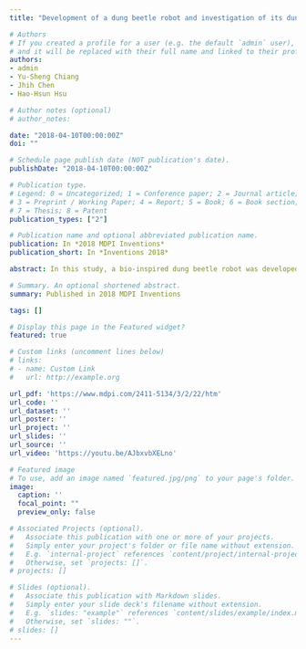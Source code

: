 ```yaml
---
title: "Development of a dung beetle robot and investigation of its dung-rolling behavior"

# Authors
# If you created a profile for a user (e.g. the default `admin` user), write the username (folder name) here 
# and it will be replaced with their full name and linked to their profile.
authors:
- admin
- Yu-Sheng Chiang
- Jhih Chen
- Hao-Hsun Hsu

# Author notes (optional)
# author_notes:

date: "2018-04-10T00:00:00Z"
doi: ""

# Schedule page publish date (NOT publication's date).
publishDate: "2018-04-10T00:00:00Z"

# Publication type.
# Legend: 0 = Uncategorized; 1 = Conference paper; 2 = Journal article;
# 3 = Preprint / Working Paper; 4 = Report; 5 = Book; 6 = Book section;
# 7 = Thesis; 8 = Patent
publication_types: ["2"]

# Publication name and optional abbreviated publication name.
publication: In *2018 MDPI Inventions*
publication_short: In *Inventions 2018*

abstract: In this study, a bio-inspired dung beetle robot was developed that emulated the dung rolling motion of the dung beetle. Dung beetles, which can roll objects up to 1000 times their own body weight, are one of the strongest insect species in the world. While the locomotion of many insects, such as cockroaches, inchworms, and butterflies, has been studied widely, the locomotion of dung beetles has rarely been given attention. Here, we report on the development of a dung beetle robot made specifically to investigate dung-rolling behavior and to determine and understand the underlying mechanism. Two versions of the robot were built, and the leg trajectories were carefully designed based on kinematic analysis. Cylinder and ball rolling experiments were conducted, and the results showed that the dung beetle robot could successfully and reliably roll objects. This further suggests that the dung beetle robot, with its current morphology, is capable of reliably rolling dung without the need for complex control strategies.

# Summary. An optional shortened abstract.
summary: Published in 2018 MDPI Inventions

tags: []

# Display this page in the Featured widget?
featured: true

# Custom links (uncomment lines below)
# links:
# - name: Custom Link
#   url: http://example.org

url_pdf: 'https://www.mdpi.com/2411-5134/3/2/22/htm'
url_code: ''
url_dataset: ''
url_poster: ''
url_project: ''
url_slides: ''
url_source: ''
url_video: 'https://youtu.be/AJbxvbXELno'

# Featured image
# To use, add an image named `featured.jpg/png` to your page's folder. 
image:
  caption: ''
  focal_point: ""
  preview_only: false

# Associated Projects (optional).
#   Associate this publication with one or more of your projects.
#   Simply enter your project's folder or file name without extension.
#   E.g. `internal-project` references `content/project/internal-project/index.md`.
#   Otherwise, set `projects: []`.
# projects: []

# Slides (optional).
#   Associate this publication with Markdown slides.
#   Simply enter your slide deck's filename without extension.
#   E.g. `slides: "example"` references `content/slides/example/index.md`.
#   Otherwise, set `slides: ""`.
# slides: []
---
```

